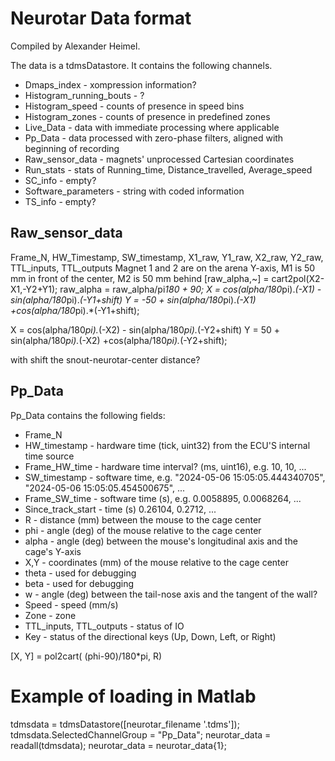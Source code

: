 # Neurotar Data format

Compiled by Alexander Heimel.

The data is a tdmsDatastore. It contains the following channels.

- Dmaps_index - xompression information?
- Histogram_running_bouts - ?
- Histogram_speed - counts of presence in speed bins
- Histogram_zones - counts of presence in predefined zones
- Live_Data - data with immediate processing where applicable
- Pp_Data - data processed with zero-phase filters, aligned with beginning of recording
- Raw_sensor_data - magnets' unprocessed Cartesian coordinates
- Run_stats - stats of Running_time, Distance_travelled, Average_speed 
- SC_info - empty?
- Software_parameters - string with coded information
- TS_info - empty?

## Raw_sensor_data

Frame_N, HW_Timestamp, SW_timestamp, X1_raw, Y1_raw, X2_raw, Y2_raw, TTL_inputs, TTL_outputs
Magnet 1 and 2 are on the arena Y-axis, M1 is 50 mm in front of the center, M2 is 50 mm behind
   [raw_alpha,~] = cart2pol(X2-X1,-Y2+Y1);
   raw_alpha = raw_alpha/pi*180 + 90;
   X = cos(alpha/180*pi).*(-X1) - sin(alpha/180*pi).*(-Y1+shift)
   Y = -50 + sin(alpha/180*pi).*(-X1) +cos(alpha/180*pi).*(-Y1+shift);

   X = cos(alpha/180*pi).*(-X2) - sin(alpha/180*pi).*(-Y2+shift)
   Y = 50 + sin(alpha/180*pi).*(-X2) +cos(alpha/180*pi).*(-Y2+shift);

with shift the snout-neurotar-center distance? 

## Pp_Data

Pp_Data contains the following fields:

- Frame_N    
- HW_timestamp - hardware time (tick, uint32) from the ECU'S internal time source 
- Frame_HW_time - hardware time interval? (ms, uint16), e.g. 10, 10, ...            
- SW_timestamp - software time, e.g. "2024-05-06 15:05:05.444340705", "2024-05-06 15:05:05.454500675", ...            
- Frame_SW_time - software time (s), e.g. 0.0058895, 0.0068264, ...
- Since_track_start - time (s)     0.26104, 0.2712, ...
- R - distance (mm) between the mouse to the cage center 
- phi - angle (deg) of the mouse relative to the cage center      
- alpha - angle (deg) between the mouse's longitudinal axis and the cage's Y-axis       
- X,Y - coordinates (mm) of the mouse relative to the cage center         
- theta - used for debugging     
- beta - used for debugging       
- w - angle (deg) between the tail-nose axis and the tangent of the wall?      
- Speed - speed (mm/s)    
- Zone - zone
- TTL_inputs, TTL_outputs - status of IO   
- Key - status of the directional keys (Up, Down, Left, or Right)

[X, Y] = pol2cart( (phi-90)/180*pi, R) 


# Example of loading in Matlab

tdmsdata = tdmsDatastore([neurotar_filename '.tdms']);
tdmsdata.SelectedChannelGroup = "Pp_Data";
neurotar_data = readall(tdmsdata);
neurotar_data = neurotar_data{1};
